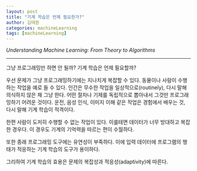```yaml
---
layout: post
title: "기계 학습은 언제 필요한가?"
author: 김태원
categories: machineLearning
tags: [machineLearning]
---
```


*Understanding Machine Learning: From Theory to Algorithms*

---

그냥 프로그래밍만 하면 안 될까?
기계 학습은 언제 필요할까?

우선 문제가 그냥 프로그래밍하기에는 지나치게 복잡할 수 있다. 
동물이나 사람이 수행하는 작업을 예로 들 수 있다.
인간은 무수한 작업을 일상적으로(routinely), 다시 말해 의식하지 않은 채 그냥 한다. 
어떤 절차나 기제를 독립적으로 뽑아내서 그것만 프로그래밍하기 어려운 것이다.
운전, 음성 인식, 이미지 이해 같은 작업은 경험에서 배우는 것, 다시 말해 기계 학습이 적격이다.

한편 사람이 도저히 수행할 수 없는 작업이 있다. 
이를테면 데이터가 너무 방대하고 복잡한 경우다. 
이 경우도 기계의 기억력을 따르는 편이 수월하다. 

또한 종래 프로그래밍 도구에는 유연성이 부족하다.
이에 입력 데이터에 프로그램의 행태가 적응하는 기계 학습의 도구가 용이하다. 

그리하여 기계 학습의 효용은 문제의 복잡성과 적응성(adaptivity)에 따른다. 
